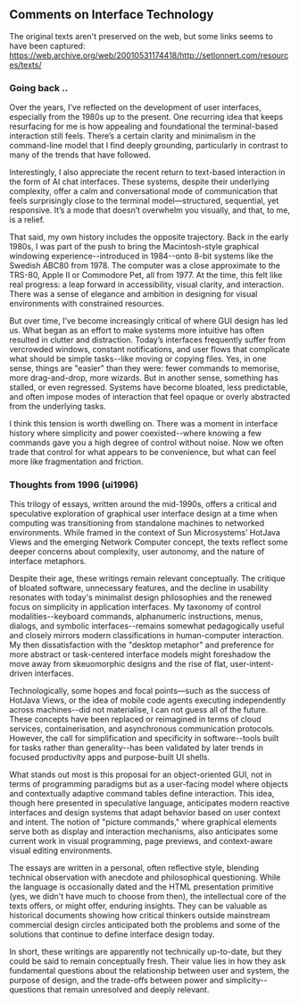
## Comments on Interface Technology

The original texts aren't preserved on the web, but some links seems to have been captured:
https://web.archive.org/web/20010531174418/http://setlonnert.com/resources/texts/


### Going back ..

Over the years, I’ve reflected on the development of user interfaces, especially from the 1980s up to the present.
One recurring idea that keeps resurfacing for me is how appealing and foundational the terminal-based interaction
still feels. There’s a certain clarity and minimalism in the command-line model that I find deeply grounding,
particularly in contrast to many of the trends that have followed.

Interestingly, I also appreciate the recent return to text-based interaction in the form of AI chat interfaces.
These systems, despite their underlying complexity, offer a calm and conversational mode of communication that
feels surprisingly close to the terminal model—structured, sequential, yet responsive. It’s a mode that doesn’t
overwhelm you visually, and that, to me, is a relief.

That said, my own history includes the opposite trajectory. Back in the early 1980s, I was part of the push to
bring the Macintosh-style graphical windowing experience--introduced in 1984--onto 8-bit systems like the Swedish
ABC80 from 1978. The computer was a close approximate to the TRS-80, Apple II or Commodore Pet, all from 1977.
At the time, this felt like real progress: a leap forward in accessibility, visual clarity, and interaction.
There was a sense of elegance and ambition in designing for visual environments with constrained resources.

But over time, I’ve become increasingly critical of where GUI design has led us. What began as an effort to make
systems more intuitive has often resulted in clutter and distraction. Today’s interfaces frequently suffer from 
vercrowded windows, constant notifications, and user flows that complicate what should be simple tasks--like
moving or copying files. Yes, in one sense, things are "easier" than they were: fewer commands to memorise,
more drag-and-drop, more wizards. But in another sense, something has stalled, or even regressed. Systems have
become bloated, less predictable, and often impose modes of interaction that feel opaque or overly abstracted
from the underlying tasks.

I think this tension is worth dwelling on. There was a moment in interface history where simplicity and power
coexisted--where knowing a few commands gave you a high degree of control without noise. Now we often trade that
control for what appears to be convenience, but what can feel more like fragmentation and friction.


### Thoughts from 1996 (ui1996)

This trilogy of essays, written around the mid-1990s, offers a critical and speculative exploration of graphical user
interface design at a time when computing was transitioning from standalone machines to networked environments. While
framed in the context of Sun Microsystems’ HotJava Views and the emerging Network Computer concept, the texts reflect
some deeper concerns about complexity, user autonomy, and the nature of interface metaphors.

Despite their age, these writings remain relevant conceptually. The critique of bloated software, unnecessary features,
and the decline in usability resonates with today's minimalist design philosophies and the renewed focus on simplicity
in application interfaces. My taxonomy of control modalities--keyboard commands, alphanumeric instructions, menus,
dialogs, and symbolic interfaces--remains somewhat pedagogically useful and closely mirrors modern classifications in
human-computer interaction. My then dissatisfaction with the "desktop metaphor" and preference for more abstract or
task-centered interface models might foreshadow the move away from skeuomorphic designs and the rise of flat,
user-intent-driven interfaces.

Technologically, some hopes and focal points—such as the success of HotJava Views, or the idea of mobile code agents
executing independently across machines--did not materialise, I can not guess all of the future. These concepts have
been replaced or reimagined in terms of cloud services, containerisation, and asynchronous communication protocols.
However, the call for simplification and specificity in software--tools built for tasks rather than generality--has
been validated by later trends in focused productivity apps and purpose-built UI shells.

What stands out most is this proposal for an object-oriented GUI, not in terms of programming paradigms but as a
user-facing model where objects and contextually adaptive command tables define interaction. This idea, though here
presented in speculative language, anticipates modern reactive interfaces and design systems that adapt behavior based
on user context and intent. The notion of "picture commands," where graphical elements serve both as display and
interaction mechanisms, also anticipates some current work in visual programming, page previews, and context-aware visual
editing environments.

The essays are written in a personal, often reflective style, blending technical observation with anecdote and philosophical
questioning. While the language is occasionally dated and the HTML presentation primitive (yes, we didn't have much to choose
from then), the intellectual core of the texts offers, or might offer, enduring insights. They can be valuable as historical
documents showing how critical thinkers outside mainstream commercial design circles anticipated both the problems and
some of the solutions that continue to define interface design today.

In short, these writings are apparently not technically up-to-date, but they could be said to remain conceptually fresh.
Their value lies in how they ask fundamental questions about the relationship between user and system, the purpose of design,
and the trade-offs between power and simplicity--questions that remain unresolved and deeply relevant.
